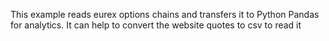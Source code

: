 This example reads eurex options chains and transfers it to Python Pandas for analytics. It can help to convert the website quotes to csv to read it

